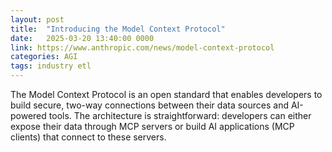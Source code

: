 ```yaml
---
layout: post
title:  "Introducing the Model Context Protocol"
date:   2025-03-20 13:40:00 0000
link: https://www.anthropic.com/news/model-context-protocol
categories: AGI
tags: industry etl
---
```


The Model Context Protocol is an open standard that enables developers to build secure, two-way connections between their data sources and AI-powered tools. The architecture is straightforward: developers can either expose their data through MCP servers or build AI applications (MCP clients) that connect to these servers.